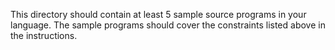 This directory should contain at least 5 sample source programs in your
language. The sample programs should cover the constraints listed above
in the instructions.